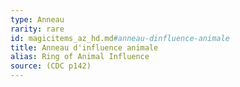 ```yaml
---
type: Anneau
rarity: rare
id: magicitems_az_hd.md#anneau-dinfluence-animale
title: Anneau d'influence animale
alias: Ring of Animal Influence
source: (CDC p142)
---
```


